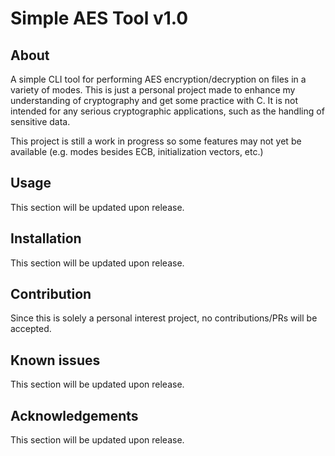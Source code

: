 # Simple AES Tool v1.0

## About
A simple CLI tool for performing AES encryption/decryption on files in a variety of modes. This is just a personal project made to enhance my understanding of cryptography and get some practice with C. It is not intended for any serious cryptographic applications, such as the handling of sensitive data.

This project is still a work in progress so some features may not yet be available (e.g. modes besides ECB, initialization vectors, etc.)
## Usage
This section will be updated upon release.
## Installation
This section will be updated upon release.
## Contribution
Since this is solely a personal interest project, no contributions/PRs will be accepted.
## Known issues
This section will be updated upon release.
## Acknowledgements
This section will be updated upon release.
